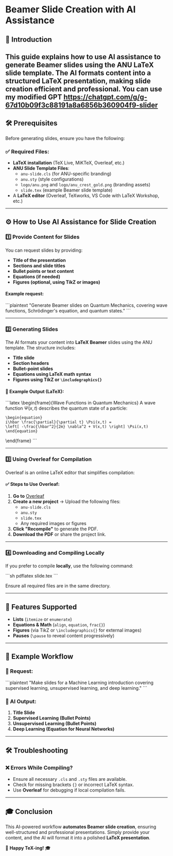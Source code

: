 # Beamer Slide Creation with AI Assistance

## 📌 Introduction
This guide explains how to use AI assistance to generate **Beamer slides** using the **ANU LaTeX slide template**. The AI formats content into a structured **LaTeX presentation**, making slide creation efficient and professional.
You can use my modified GPT
https://chatgpt.com/g/g-67d10b09f3c88191a8a6856b360904f9-slider
---

## 🛠 Prerequisites
Before generating slides, ensure you have the following:

### ✅ Required Files:
- **LaTeX installation** (TeX Live, MiKTeX, Overleaf, etc.)
- **ANU Slide Template Files**:
  - `anu-slide.cls` (for ANU-specific branding)
  - `anu.sty` (style configurations)
  - `logo/anu.png` and `logo/anu_crest_gold.png` (branding assets)
  - `slide.tex` (example Beamer slide template)
- A **LaTeX editor** (Overleaf, TeXworks, VS Code with LaTeX Workshop, etc.)

---

## ⚙️ How to Use AI Assistance for Slide Creation

### 1️⃣ **Provide Content for Slides**
You can request slides by providing:
- **Title of the presentation**
- **Sections and slide titles**
- **Bullet points or text content**
- **Equations (if needed)**
- **Figures (optional, using TikZ or images)**

#### Example request:
\`\`\`plaintext
"Generate Beamer slides on Quantum Mechanics, covering wave functions, 
Schrödinger's equation, and quantum states."
\`\`\`

---

### 2️⃣ **Generating Slides**
The AI formats your content into **LaTeX Beamer** slides using the ANU template. The structure includes:
- **Title slide**
- **Section headers**
- **Bullet-point slides**
- **Equations using LaTeX math syntax**
- **Figures using TikZ or `\includegraphics{}`**

#### 📌 Example Output (LaTeX):
\`\`\`latex
\begin{frame}{Wave Functions in Quantum Mechanics}
    A wave function $\Psi(x,t)$ describes the quantum state of a particle:
    
    \begin{equation}
    i\hbar \frac{\partial}{\partial t} \Psi(x,t) =
    \left[ -\frac{\hbar^2}{2m} \nabla^2 + V(x,t) \right] \Psi(x,t)
    \end{equation}
\end{frame}
\`\`\`

---

### 3️⃣ **Using Overleaf for Compilation**
Overleaf is an online LaTeX editor that simplifies compilation:

#### ✅ Steps to Use Overleaf:
1. **Go to** [Overleaf](https://www.overleaf.com/)
2. **Create a new project** → Upload the following files:
   - `anu-slide.cls`
   - `anu.sty`
   - `slide.tex`
   - Any required images or figures
3. **Click "Recompile"** to generate the PDF.
4. **Download the PDF** or share the project link.

---

### 4️⃣ **Downloading and Compiling Locally**
If you prefer to compile **locally**, use the following command:

\`\`\`sh
pdflatex slide.tex
\`\`\`

Ensure all required files are in the same directory.

---

## 🎯 Features Supported
- **Lists** (`itemize` or `enumerate`)
- **Equations & Math** (`align`, `equation`, `frac{}`)
- **Figures** (via TikZ or `\includegraphics{}` for external images)
- **Pauses** (`\pause` to reveal content progressively)

---

## 📌 Example Workflow
### 📌 Request:
\`\`\`plaintext
"Make slides for a Machine Learning introduction covering supervised learning, 
unsupervised learning, and deep learning."
\`\`\`
### 📌 AI Output:
1. **Title Slide**
2. **Supervised Learning (Bullet Points)**
3. **Unsupervised Learning (Bullet Points)**
4. **Deep Learning (Equation for Neural Networks)**

---

## 🛠 Troubleshooting
### ❌ Errors While Compiling?
- Ensure all necessary `.cls` and `.sty` files are available.
- Check for missing brackets `{}` or incorrect LaTeX syntax.
- Use **Overleaf** for debugging if local compilation fails.

---

## 🎓 Conclusion
This AI-powered workflow **automates Beamer slide creation**, ensuring well-structured and professional presentations. Simply provide your content, and the AI will format it into a polished **LaTeX presentation**.

🚀 **Happy TeX-ing!** 🎓
